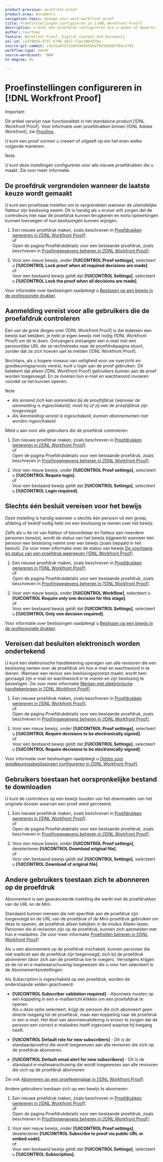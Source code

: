 ```yaml
---
product-previous: workfront-proof
product-area: documents
navigation-topic: manage-your-work-workfront-proof
title: Proefinstellingen configureren in [!DNL Workfront Proof]
description: U kunt een proefdruk configureren die u maakt of bewerkt.
author: Courtney
feature: Workfront Proof, Digital Content and Documents
exl-id: ca379054-4737-4796-a812-f2ec38b437ba
source-git-commit: c3e15a052533d43065b50a9f56169b82f8dc3765
workflow-type: tm+mt
source-wordcount: '964'
ht-degree: 0%

---
```


# Proefinstellingen configureren in [!DNL Workfront Proof]

>[!IMPORTANT]
>
>Dit artikel verwijst naar functionaliteit in het standalone product [!DNL Workfront Proof]. Voor informatie over proefdrukken binnen [!DNL Adobe Workfront], zie [Proofing](../../../review-and-approve-work/proofing/proofing.md).

U kunt een proef vormen u creeert of uitgeeft op om het even welke volgende manieren:

>[!NOTE]
>
>U kunt deze instellingen configureren voor alle nieuwe proefdrukken die u maakt. Zie voor meer informatie.

## De proefdruk vergrendelen wanneer de laatste keuze wordt gemaakt

U kunt een proefstaat instellen om te vergrendelen wanneer de uiteindelijke fiatteur zijn beslissing neemt. Dit is handig als u ervoor wilt zorgen dat de controleurs niet naar de proefdruk kunnen terugkeren en extra opmerkingen kunnen toevoegen of hun beslissingen kunnen wijzigen.

1. Een nieuwe proefdruk maken, zoals beschreven in [Proefdrukken genereren in [!DNL Workfront Proof]](../../../workfront-proof/wp-work-proofsfiles/create-proofs-and-files/generate-proofs.md).\
   of\
   Open de pagina Proefdrukdetails voor een bestaande proefdruk, zoals beschreven in [Proofinggegevens beheren in [!DNL Workfront Proof]](../../../workfront-proof/wp-work-proofsfiles/manage-your-work/manage-proof-details.md).

1. Voor een nieuw bewijs, onder **[!UICONTROL Proof settings]**, selecteert u **[!UICONTROL Lock proof when all required decisions are made]**.\
   of\
   Voor een bestaand bewijs geldt dat **[!UICONTROL Settings]**, selecteert u **[!UICONTROL Lock the proof when all decisions are made]**.

Voor informatie over beslissingen raadpleegt u [Beslissen op een bewijs in de professionele drukker](../../../review-and-approve-work/proofing/reviewing-proofs-within-workfront/make-a-decision-on-a-proof/make-decisions-on-proof.md).

## Aanmelding vereist voor alle gebruikers die de proefafdruk controleren

Een van de grote dingen over [!DNL Workfront Proof] is dat iedereen een bewijs kan bekijken, je hebt je eigen bewijs niet nodig [!DNL Workfront Proof] om dit te doen. Ontvangers ontvangen een e-mail met een persoonlijke URL die ze rechtstreeks naar de proefdrukpagina stuurt, zonder dat ze zich hoeven aan te melden [!DNL Workfront Proof].

Nochtans, als u hogere niveaus van veiligheid voor uw overzicht en goedkeuringsproces vereist, kunt u login aan de proef gebruiken. Dit betekent dat alleen [!DNL Workfront Proof] gebruikers kunnen aan de proef worden toegevoegd. En ze moeten hun e-mail en wachtwoord invoeren voordat ze het kunnen openen.

>[!NOTE]
>
>* *Als iemand zich kan aanmelden bij de proefafdruk (wanneer de aanmelding is ingeschakeld), moet hij of zij aan de proefafdruk zijn toegevoegd.*
>* *Als Aanmelding vereist is ingeschakeld, kunnen abonnementen niet worden ingeschakeld.*

Meld u aan voor alle gebruikers die de proefdruk controleren:

1. Een nieuwe proefdruk maken, zoals beschreven in [Proefdrukken genereren in [!DNL Workfront Proof]](../../../workfront-proof/wp-work-proofsfiles/create-proofs-and-files/generate-proofs.md).\
   of\
   Open de pagina Proefdrukdetails voor een bestaande proefdruk, zoals beschreven in [Proofinggegevens beheren in [!DNL Workfront Proof]](../../../workfront-proof/wp-work-proofsfiles/manage-your-work/manage-proof-details.md).

1. Voor een nieuw bewijs, onder **[!UICONTROL Proof settings]**, selecteert u **[!UICONTROL Require login]**.\
   of\
   Voor een bestaand bewijs geldt dat **[!UICONTROL Settings]**, selecteert u **[!UICONTROL Login required]**.

## Slechts één besluit vereisen voor het bewijs

Deze instelling is handig wanneer u slechts één persoon uit een groep, afdeling of bedrijf nodig hebt om een beslissing te nemen over het bewijs.

Zelfs als u de rol van fiatteur of beoordelaar en fiatteur aan meerdere personen toewijst, wordt de status van het bewijs bijgewerkt wanneer één persoon een beslissing neemt over een bewijs (zoals bepaald in het besluit). Zie voor meer informatie over de status van bewijs [De voortgang en status van een proefdruk weergeven [!DNL Workfront Proof]](../../../workfront-proof/wp-work-proofsfiles/manage-your-work/view-progress-and-status-of-proof.md)

1. Een nieuwe proefdruk maken, zoals beschreven in [Proefdrukken genereren in [!DNL Workfront Proof]](../../../workfront-proof/wp-work-proofsfiles/create-proofs-and-files/generate-proofs.md).\
   of\
   Open de pagina Proefdrukdetails voor een bestaande proefdruk, zoals beschreven in [Proofinggegevens beheren in [!DNL Workfront Proof]](../../../workfront-proof/wp-work-proofsfiles/manage-your-work/manage-proof-details.md).

1. Voor een nieuw bewijs, onder **[!UICONTROL Workflow]**, selecteert u **[!UICONTROL Require only one decision for this stage]**.\
   of\
   Voor een bestaand bewijs geldt dat **[!UICONTROL Settings]**, selecteert u **[!UICONTROL Only one decision required]**.

Voor informatie over beslissingen raadpleegt u [Beslissen op een bewijs in de professionele drukker](../../../review-and-approve-work/proofing/reviewing-proofs-within-workfront/make-a-decision-on-a-proof/make-decisions-on-proof.md#making-a-decision-on-a-proof).

## Vereisen dat besluiten elektronisch worden ondertekend

U kunt een elektronische handtekening opvragen van alle revisoren die een beslissing nemen over de proefdruk om hun e-mail en wachtwoord in te dienen. Wanneer een revisor een beslissingsprompt maakt, wordt hem gevraagd zijn e-mail en wachtwoord in te voeren en zijn beslissing te bevestigen. Zie voor meer informatie [Werken met elektronische handtekeningen in [!DNL Workfront Proof]](../../../workfront-proof/wp-acct-admin/managing-security/electronic-sigs-in-wp.md)

1. Een nieuwe proefdruk maken, zoals beschreven in [Proefdrukken genereren in [!DNL Workfront Proof]](../../../workfront-proof/wp-work-proofsfiles/create-proofs-and-files/generate-proofs.md).\
   of\
   Open de pagina Proefdrukdetails voor een bestaande proefdruk, zoals beschreven in [Proofinggegevens beheren in [!DNL Workfront Proof]](../../../workfront-proof/wp-work-proofsfiles/manage-your-work/manage-proof-details.md).

1. Voor een nieuw bewijs, onder **[!UICONTROL Proof settings]**, selecteert u **[!UICONTROL Require decisions to be electronically signed]**.\
   of\
   Voor een bestaand bewijs geldt dat **[!UICONTROL Settings]**, selecteert u **[!UICONTROL Require decisions to be electronically signed]**.

Voor informatie over beslissingen raadpleegt u [Opties voor goedkeuringsbeslissingen configureren in [!DNL Workfront Proof]](../../../workfront-proof/wp-acct-admin/account-settings/configure-approval-decision-in-wp.md).

## Gebruikers toestaan het oorspronkelijke bestand te downloaden

U kunt de controleurs op een bewijs houden van het downloaden van het originele dossier waarvan een proef werd gecreeerd.

1. Een nieuwe proefdruk maken, zoals beschreven in [Proefdrukken genereren in [!DNL Workfront Proof]](../../../workfront-proof/wp-work-proofsfiles/create-proofs-and-files/generate-proofs.md).\
   of\
   Open de pagina Proefdrukdetails voor een bestaande proefdruk, zoals beschreven in [Proofinggegevens beheren in [!DNL Workfront Proof]](../../../workfront-proof/wp-work-proofsfiles/manage-your-work/manage-proof-details.md).

1. Voor een nieuw bewijs, onder **[!UICONTROL Proof settings]**, deselecteren **[!UICONTROL Download original file]**.\
   of\
   Voor een bestaand bewijs geldt dat **[!UICONTROL Settings]**, selecteert u **[!UICONTROL Download of original file]**.

## Andere gebruikers toestaan zich te abonneren op de proefdruk

Abonnement is een geavanceerde instelling die werkt met de proefdrukken van de URL en de Mini.

Standaard kunnen mensen die niet specifiek aan de proefdruk zijn toegevoegd en de URL van de proefdruk of de Mini-proefdruk gebruiken om deze te openen, de proefdruk alleen bekijken in de modus Alleen-lezen. Personen die al revisoren zijn op de proefdruk, kunnen zich aanmelden met hun e-mailadres. Zie voor meer informatie [Proefrollen beheren in [!DNL Workfront Proof]](../../../workfront-proof/wp-work-proofsfiles/share-proofs-and-files/manage-proof-roles.md)

Als u een abonnement op de proefdruk inschakelt, kunnen personen die niet expliciet aan de proefdruk zijn toegevoegd, zich bij de proefdruk abonneren (door zich aan de proefdruk toe te voegen). Vervolgens krijgen ze de rol en e-mailwaarschuwing toegewezen die u voor hen selecteert in de Abonnementsinstellingen.

Als Subscription is ingeschakeld op een proefdruk, worden de onderstaande velden geactiveerd:

* **[!UICONTROL Subscriber validation required]** - Abonnees moeten op een koppeling in een e-mailbericht klikken om een proefafdruk te openen\
   Als u deze optie selecteert, krijgt de persoon die zich abonneert geen directe toegang tot de proefdruk, maar een koppeling naar de proefdruk in een e-mail. Het doel van abonneevalidering is ervoor te zorgen dat de persoon een correct e-mailadres heeft ingevoerd waartoe hij toegang heeft.

* **[!UICONTROL Default role for new subscribers]** - Dit is de standaardproefrol die wordt toegewezen aan alle revisoren die zich op de proefdruk abonneren.
* **[!UICONTROL Default email alert for new subscribers]** - Dit is de standaard e-mailwaarschuwing die wordt toegewezen aan alle revisoren die zich op de proefdruk abonneren.

Zie ook [Abonneren op een proefexemplaar in [!DNL Workfront Proof]](../../../workfront-proof/wp-work-proofsfiles/share-proofs-and-files/subscribe-to-proof.md)

Andere gebruikers toestaan zich op een bewijs te abonneren:

1. Een nieuwe proefdruk maken, zoals beschreven in [Proefdrukken genereren in [!DNL Workfront Proof]](../../../workfront-proof/wp-work-proofsfiles/create-proofs-and-files/generate-proofs.md).\
   of\
   Open de pagina Proefdrukdetails voor een bestaande proefdruk, zoals beschreven in [Proofinggegevens beheren in [!DNL Workfront Proof]](../../../workfront-proof/wp-work-proofsfiles/manage-your-work/manage-proof-details.md).

1. Voor een nieuw bewijs, onder **[!UICONTROL Proof settings]**, deselecteren **[!UICONTROL Subscribe to proof via public URL or embed code]**.\
   of\
   Voor een bestaand bewijs geldt dat **[!UICONTROL Settings]**, selecteert u **[!UICONTROL Subscription]**.
